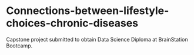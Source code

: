 # Connections-between-lifestyle-choices-chronic-diseases

Capstone project submitted to obtain Data Science Diploma at BrainStation Bootcamp.
